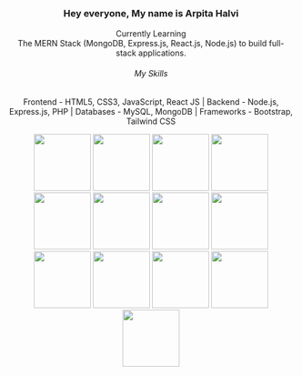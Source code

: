 <link rel="stylesheet" type='text/css' href="https://cdn.jsdelivr.net/gh/devicons/devicon@latest/devicon.min.css" />
          
## <h3 align="center">Hey everyone, My name is Arpita Halvi</h3>
<p align="center">Currently Learning </br> The MERN Stack (MongoDB, Express.js, React.js, Node.js) to build full-stack applications.</p>

<!--
**ArpitaHalvi/ArpitaHalvi** is a ✨ _special_ ✨ repository because its `README.md` (this file) appears on your GitHub profile.

Here are some ideas to get you started:

- 🔭 I’m currently working on ...
- 🌱 I’m currently learning ...
- 👯 I’m looking to collaborate on ...
- 🤔 I’m looking for help with ...
- 💬 Ask me about ...
- 📫 How to reach me: ...
- 😄 Pronouns: ...
- ⚡ Fun fact: ...
-->
<h6 align="center">My Skills</h6>
<p align="center">Frontend - HTML5, CSS3, JavaScript, React JS | Backend - Node.js, Express.js, PHP | Databases - MySQL, MongoDB | Frameworks - Bootstrap, Tailwind CSS</p>
<p align="center">
<img src="https://cdn.jsdelivr.net/gh/devicons/devicon@latest/icons/html5/html5-original-wordmark.svg" width="100px"/>
<img src="https://cdn.jsdelivr.net/gh/devicons/devicon@latest/icons/css3/css3-original-wordmark.svg" width="100px"/>
<img src="https://cdn.jsdelivr.net/gh/devicons/devicon@latest/icons/javascript/javascript-original.svg" width="100px"/>    
<img src="https://cdn.jsdelivr.net/gh/devicons/devicon@latest/icons/react/react-original-wordmark.svg" width="100px"/>
<img src="https://cdn.jsdelivr.net/gh/devicons/devicon@latest/icons/bootstrap/bootstrap-original-wordmark.svg" width="100px"/>
<img src="https://cdn.jsdelivr.net/gh/devicons/devicon@latest/icons/tailwindcss/tailwindcss-original-wordmark.svg" width="100px"/>       
<img src="https://cdn.jsdelivr.net/gh/devicons/devicon@latest/icons/cplusplus/cplusplus-original.svg" width="100px"/>          
<img src="https://cdn.jsdelivr.net/gh/devicons/devicon@latest/icons/php/php-original.svg" width="100px"/>
<img src="https://cdn.jsdelivr.net/gh/devicons/devicon@latest/icons/python/python-original-wordmark.svg" width="100px"/>
<img src="https://cdn.jsdelivr.net/gh/devicons/devicon@latest/icons/nodejs/nodejs-original-wordmark.svg" width="100px"/>
<img src="https://cdn.jsdelivr.net/gh/devicons/devicon@latest/icons/express/express-original.svg" width="100px"/>
<img src="https://cdn.jsdelivr.net/gh/devicons/devicon@latest/icons/mysql/mysql-original-wordmark.svg" width="100px"/>
<img src="https://cdn.jsdelivr.net/gh/devicons/devicon@latest/icons/mongodb/mongodb-original-wordmark.svg" width="100px"/>
          
</p>                    
          
